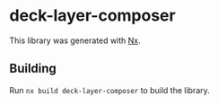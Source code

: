 # deck-layer-composer

This library was generated with [Nx](https://nx.dev).

## Building

Run `nx build deck-layer-composer` to build the library.
